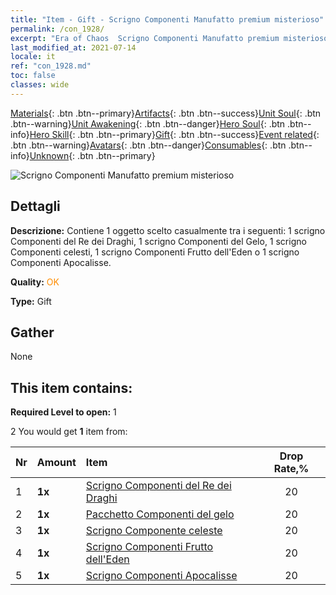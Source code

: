 ```yaml
---
title: "Item - Gift - Scrigno Componenti Manufatto premium misterioso"
permalink: /con_1928/
excerpt: "Era of Chaos  Scrigno Componenti Manufatto premium misterioso"
last_modified_at: 2021-07-14
locale: it
ref: "con_1928.md"
toc: false
classes: wide
---
```

 [Materials](/ItemsIT/){: .btn .btn--primary}[Artifacts](/ItemsIT/Artifacts/){: .btn .btn--success}[Unit Soul](/ItemsIT/UnitSoul/){: .btn .btn--warning}[Unit Awakening](/ItemsIT/UnitAwakening/){: .btn .btn--danger}[Hero Soul](/ItemsIT/HeroSoul/){: .btn .btn--info}[Hero Skill](/ItemsIT/HeroSkill/){: .btn .btn--primary}[Gift](/ItemsIT/Gift/){: .btn .btn--success}[Event related](/ItemsIT/Events/){: .btn .btn--warning}[Avatars](/ItemsIT/Avatars/){: .btn .btn--danger}[Consumables](/ItemsIT/Consumables/){: .btn .btn--info}[Unknown](/ItemsIT/Unknown/){: .btn .btn--primary}

 ![Scrigno Componenti Manufatto premium misterioso](/images/t/i_907551.png)

## Dettagli
 **Descrizione:** Contiene 1 oggetto scelto casualmente tra i seguenti: 1 scrigno Componenti del Re dei Draghi, 1 scrigno Componenti del Gelo, 1 scrigno Componenti celesti, 1 scrigno Componenti Frutto dell'Eden o 1 scrigno Componenti Apocalisse.

 **Quality:** <span style="color: #FF8C00">OK</span>

 **Type:** Gift

## Gather

  None

## This item contains:

 **Required Level to open:** 1

 2 You would get **1** item  from:

  | Nr | Amount |     Item    | Drop Rate,% |
  |:---|:-------|:------------|:---------:|
  | 1 |  **1x** | [Scrigno Componenti del Re dei Draghi](/ItemsIT/con_1348/) | 20 | 
  | 2 |  **1x** | [Pacchetto Componenti del gelo](/ItemsIT/con_1352/) | 20 | 
  | 3 |  **1x** | [Scrigno Componente celeste](/ItemsIT/con_1354/) | 20 | 
  | 4 |  **1x** | [Scrigno Componenti Frutto dell'Eden](/ItemsIT/con_1864/) | 20 | 
  | 5 |  **1x** | [Scrigno Componenti Apocalisse](/ItemsIT/con_1360/) | 20 | 
